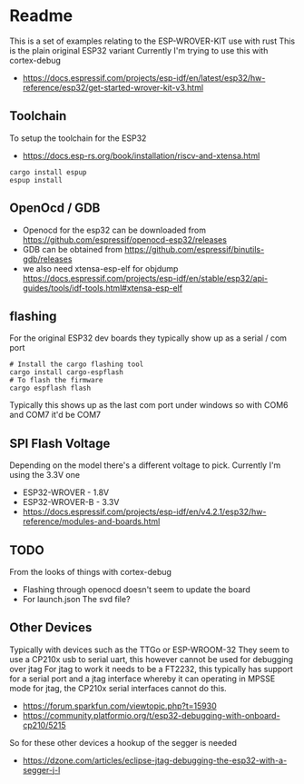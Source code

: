 # Readme

This is a set of examples relating to the ESP-WROVER-KIT use with rust
This is the plain original ESP32 variant
Currently I'm trying to use this with cortex-debug

  * https://docs.espressif.com/projects/esp-idf/en/latest/esp32/hw-reference/esp32/get-started-wrover-kit-v3.html

## Toolchain

To setup the toolchain for the ESP32

  * https://docs.esp-rs.org/book/installation/riscv-and-xtensa.html

```
cargo install espup
espup install
```

## OpenOcd / GDB

  * Openocd for the esp32 can be downloaded from  
    https://github.com/espressif/openocd-esp32/releases
  * GDB can be obtained from
    https://github.com/espressif/binutils-gdb/releases
  * we also need xtensa-esp-elf for objdump
    https://docs.espressif.com/projects/esp-idf/en/stable/esp32/api-guides/tools/idf-tools.html#xtensa-esp-elf

## flashing

For the original ESP32 dev boards they typically show up as a serial / com port
```
# Install the cargo flashing tool
cargo install cargo-espflash
# To flash the firmware
cargo espflash flash
```

Typically this shows up as the last com port under windows
so with COM6 and COM7 it'd be COM7


## SPI Flash Voltage

Depending on the model there's a different voltage to pick.
Currently I'm using the 3.3V one

  * ESP32-WROVER - 1.8V
  * ESP32-WROVER-B - 3.3V
  * https://docs.espressif.com/projects/esp-idf/en/v4.2.1/esp32/hw-reference/modules-and-boards.html

## TODO

From the looks of things with cortex-debug

  * Flashing through openocd doesn't seem to update the board
  * For launch.json The svd file?

## Other Devices

Typically with devices such as the TTGo or ESP-WROOM-32
They seem to use a CP210x usb to serial uart, this however cannot be used for debugging over jtag
For jtag to work it needs to be a FT2232, this typically has support for a serial port and a jtag interface
whereby it can operating in MPSSE mode for jtag, the CP210x serial interfaces cannot do this.

  * https://forum.sparkfun.com/viewtopic.php?t=15930
  * https://community.platformio.org/t/esp32-debugging-with-onboard-cp210/5215

So for these other devices a hookup of the segger is needed

  * https://dzone.com/articles/eclipse-jtag-debugging-the-esp32-with-a-segger-j-l
